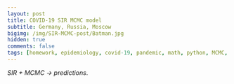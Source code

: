 ```yaml
---
layout: post
title: COVID-19 SIR MCMC model
subtitle: Germany, Russia, Moscow
bigimg: /img/SIR-MCMC-post/Batman.jpg
hidden: true
comments: false
tags: [homework, epidemiology, covid-19, pandemic, math, python, MCMC, ML]
---
```


*SIR + MCMC -> predictions*. 
